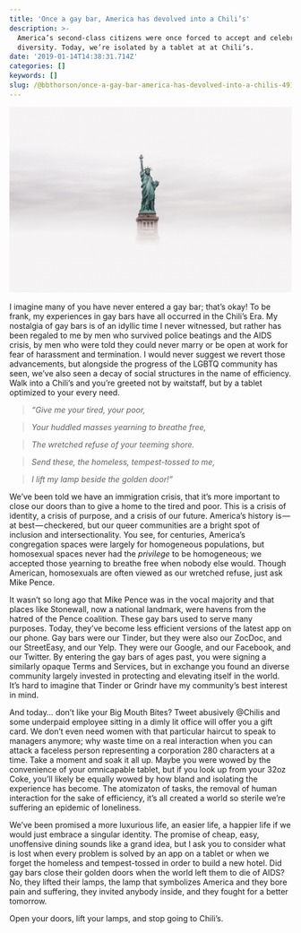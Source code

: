 ```yaml
---
title: 'Once a gay bar, America has devolved into a Chili’s'
description: >-
  America’s second-class citizens were once forced to accept and celebrate
  diversity. Today, we’re isolated by a tablet at at Chili’s.
date: '2019-01-14T14:38:31.714Z'
categories: []
keywords: []
slug: /@bbthorson/once-a-gay-bar-america-has-devolved-into-a-chilis-491a3cc068b7
---
```


![](img/1__E38yZMYXpZd0e6iqqM7c9Q.jpeg)

I imagine many of you have never entered a gay bar; that’s okay! To be frank, my experiences in gay bars have all occurred in the Chili’s Era. My nostalgia of gay bars is of an idyllic time I never witnessed, but rather has been regaled to me by men who survived police beatings and the AIDS crisis, by men who were told they could never marry or be open at work for fear of harassment and termination. I would never suggest we revert those advancements, but alongside the progress of the LGBTQ community has seen, we’ve also seen a decay of social structures in the name of efficiency. Walk into a Chili’s and you’re greeted not by waitstaff, but by a tablet optimized to your every need.

> _“Give me your tired, your poor,_

> _Your huddled masses yearning to breathe free,_

> _The wretched refuse of your teeming shore._

> _Send these, the homeless, tempest-tossed to me,_

> _I lift my lamp beside the golden door!”_

We’ve been told we have an immigration crisis, that it’s more important to close our doors than to give a home to the tired and poor. This is a crisis of identity, a crisis of purpose, and a crisis of our future. America’s history is — at best — checkered, but our queer communities are a bright spot of inclusion and intersectionality. You see, for centuries, America’s congregation spaces were largely for homogeneous populations, but homosexual spaces never had the _privilege_ to be homogeneous; we accepted those yearning to breathe free when nobody else would. Though American, homosexuals are often viewed as our wretched refuse, just ask Mike Pence.

It wasn’t so long ago that Mike Pence was in the vocal majority and that places like Stonewall, now a national landmark, were havens from the hatred of the Pence coalition. These gay bars used to serve many purposes. Today, they’ve become less efficient versions of the latest app on our phone. Gay bars were our Tinder, but they were also our ZocDoc, and our StreetEasy, and our Yelp. They were our Google, and our Facebook, and our Twitter. By entering the gay bars of ages past, you were signing a similarly opaque Terms and Services, but in exchange you found an diverse community largely invested in protecting and elevating itself in the world. It’s hard to imagine that Tinder or Grindr have my community’s best interest in mind.

And today… don’t like your Big Mouth Bites? Tweet abusively @Chilis and some underpaid employee sitting in a dimly lit office will offer you a gift card. We don’t even need women with that particular haircut to speak to managers anymore; why waste time on a real interaction when you can attack a faceless person representing a corporation 280 characters at a time. Take a moment and soak it all up. Maybe you were wowed by the convenience of your omnicapable tablet, but if you look up from your 32oz Coke, you’ll likely be equally wowed by how bland and isolating the experience has become. The atomizaton of tasks, the removal of human interaction for the sake of efficiency, it’s all created a world so sterile we’re suffering an epidemic of loneliness.

We’ve been promised a more luxurious life, an easier life, a happier life if we would just embrace a singular identity. The promise of cheap, easy, unoffensive dining sounds like a grand idea, but I ask you to consider what is lost when every problem is solved by an app on a tablet or when we forget the homeless and tempest-tossed in order to build a new hotel. Did gay bars close their golden doors when the world left them to die of AIDS? No, they lifted their lamps, the lamp that symbolizes America and they bore pain and suffering, they invited anybody inside, and they fought for a better tomorrow.

Open your doors, lift your lamps, and stop going to Chili’s.